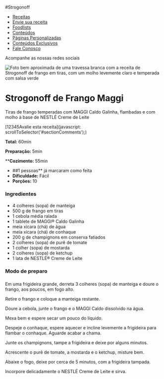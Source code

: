 #Strogonoff

- [Receitas](https://www.receitasnestle.com.br/nossas-receitas)
- [Envie sua receita](https://www.receitasnestle.com.br/envie-sua-receita)
- [Foodlists](https://www.receitasnestle.com.br/foodlists)
- [Conteúdos](https://www.receitasnestle.com.br/)
- [Páginas Personalizadas](https://www.receitasnestle.com.br/)
- [Conteúdos Exclusivos](https://www.receitasnestle.com.br/)
- [Fale Conosco](https://www.receitasnestle.com.br/fale)

Acompanhe as nossas redes sociais



![Foto bem aproximada de uma travessa branca com a receita de Strogonoff de frango em tiras, com um molho levemente claro e temperada com salsa verde](https://images.aws.nestle.recipes/resized/684fc62f4cbb97fcb886d59811586a38_strogonoff_srh_1200_600.jpg)



# Strogonoff de Frango Maggi

Tiras de frango temperadas com MAGGI Caldo Galinha, flambadas e com molho à base de NESTLÉ Creme de Leite

[12345Avalie esta receita](javascript: scrollToSelector('#sectionComments');)



**Total:** 60min 

**Preparação:** 5min

****Cozimento:** 55min

- ##1 pessoas** já marcaram como feita
- **Dificuldade:** Fácil  
- **Porções:** 10

### Ingredientes

#### 

- 4 colheres (sopa) de manteiga
- 500 g de frango em tiras
- 1 cebola média ralada
- 1 tablete de MAGGI® Caldo Galinha
- meia xícara (chá) de água
- meia xícara (chá) de conhaque
- 200 g de champignons em conserva fatiados
- 2 colheres (sopa) de purê de tomate
- 1 colher (sopa) de mostarda
- 2 colheres (sopa) de ketchup
- 1 lata de NESTLÉ® Creme de Leite

### Modo de preparo

### 

Em uma frigideira grande, derreta 3 colheres (sopa) de manteiga e doure o frango, aos poucos, em fogo alto.

Retire o frango e coloque a manteiga restante.

Doure a cebola, junte o frango e o MAGGI Caldo dissolvido na água.

Mexa bem e espere secar um pouco do líquido.

Despeje o conhaque, espere aquecer e incline levemente a frigideira para flambar o conhaque. Aguarde acabar a chama.

Junte os champignons, tampe a frigideira e deixe por alguns minutos.

Acrescente o purê de tomate, a mostarda e o ketchup, misture bem.

Abaixe o fogo, deixe por cerca de 5 minutos, com a frigideira tampada.

Incorpore delicadamente o NESTLÉ Creme de Leite e sirva.

